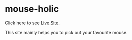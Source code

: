 # mouse-holic

Click here to see [Live Site](https://mouse-holic.netlify.app/).

This site mainly helps you to pick out your favourite mouse.